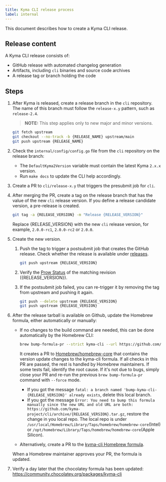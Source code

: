```yaml
---
title: Kyma CLI release process
label: internal
---
```


This document describes how to create a Kyma CLI release.

## Release content

A Kyma CLI release consists of:

* GitHub release with automated changelog generation
* Artifacts, including `cli` binaries and source code archives
* A release tag or branch holding the code

## Steps

1. After Kyma is released, create a release branch in the `cli` repository. The name of this branch must follow the `release-x.y` pattern, such as `release-2.4`.

   >**NOTE:** This step applies only to new major and minor versions.

   ```bash
   git fetch upstream
   git checkout --no-track -b {RELEASE_NAME} upstream/main
   git push upstream {RELEASE_NAME}
   ```
2. Check the `internal/config/config.go` file from the `cli` repository on the release branch:
   - The `DefaultKyma2Version` variable must contain the latest Kyma `2.x.x` version.
   - Run `make docs` to update the CLI help accordingly.

3. Create a PR to `cli/release-x.y` that triggers the presubmit job for `cli`.

5. After merging the PR, create a tag on the release branch that has the value of the new `cli` release version. If you define a release candidate version, a pre-release is created.

   ```bash
   git tag -a {RELEASE_VERSION} -m "Release {RELEASE_VERSION}"
   ```

    Replace {RELEASE_VERSION} with the new `cli` release version, for example, `2.0.0-rc1`, `2.0.0-rc2` or `2.0.0`.

6. Create the new version.
   1. Push the tag to trigger a postsubmit job that creates the GitHub release. Check whether the release is available under [releases](https://github.com/kyma-project/cli/releases).

      ```bash
      git push upstream {RELEASE_VERSION}
      ```

   2. Verify the [Prow Status](https://status.build.kyma-project.io/?repo=kyma-project%2Fcli&type=postsubmit) of the matching revision ({RELEASE_VERSION}).
   3. If the postsubmit job failed, you can re-trigger it by removing the tag from upstream and pushing it again.

      ```bash
      git push --delete upstream {RELEASE_VERSION}
      git push upstream {RELEASE_VERSION}
      ```
7. After the release tarball is available on Github, update the Homebrew formula, either automatically or manually:
    - If no changes to the build command are needed, this can be done automatically by the Homebrew CLI:

       ```bash
       brew bump-formula-pr --strict kyma-cli --url https://github.com/kyma-project/cli/archive/{RELEASE_VERSION}.tar.gz
       ```
      It creates a PR to [Homebrew/homebrew-core](https://github.com/Homebrew/homebrew-core) that contains the version update changes to the kyma-cli formula. 
      If all checks in this PR are passed, the rest is handled by Homebrew maintainers.
      If some tests fail, identify the root cause.
      If it's not due to bugs, simply close your PR and re-run the previous `brew bump-formula-pr` command with `--force` mode.
        - If you got the message `fatal: a branch named 'bump-kyma-cli-{RELEASE_VERSION}' already exists`, delete this local branch.
        - If you got the message `Error: You need to bump this formula manually since the new URL and old URL are both: https://github.com/kyma-project/cli/archive/{RELEASE_VERSION}.tar.gz`, restore the change in you local repo. The local repo is under `/usr/local/Homebrew/Library/Taps/homebrew/homebrew-core`(Intel) or `/opt/homebrew/Library/Taps/homebrew/homebrew-core`(Apple Silicon).
    - Alternatively, create a PR to the [kyma-cli Homebrew formula](https://github.com/Homebrew/homebrew-core/blob/master/Formula/k/kyma-cli.rb).

    When a Homebrew maintainer approves your PR, the formula is updated.

8. Verify a day later that the chocolatey formula has been updated: https://community.chocolatey.org/packages/kyma-cli

